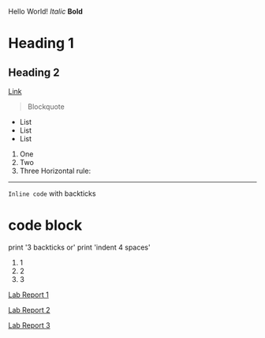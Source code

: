 Hello World!
*Italic*
**Bold**
# Heading 1
## Heading 2
[Link](http://a.com)
> Blockquote
* List
* List
* List
1. One
2. Two
3. Three
Horizontal rule:

---
`Inline code` with backticks
# code block
print '3 backticks or'
print 'indent 4 spaces'

1. 1
2. 2
3. 3

[Lab Report 1](https://stevo0718.github.io/-cse15l-lab-reports/lab-report-1-week-2.html)

[Lab Report 2](https://stevo0718.github.io/-cse15l-lab-reports/lab-report-2-week-4.html)

[Lab Report 3](https://stevo0718.github.io/-cse15l-lab-reports/lab-report-3-week-6.html)